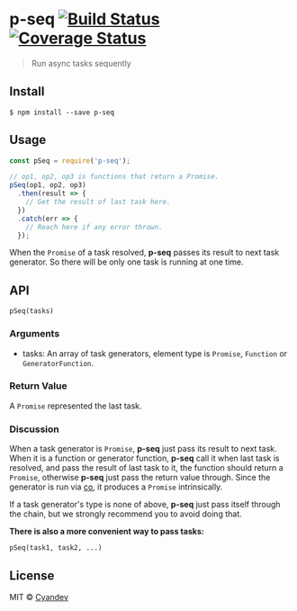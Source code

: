 # p-seq [![Build Status](https://travis-ci.org/unixzii/p-seq.svg?branch=master)](https://travis-ci.org/unixzii/p-seq) [![Coverage Status](https://coveralls.io/repos/github/unixzii/p-seq/badge.svg?branch=master)](https://coveralls.io/github/unixzii/p-seq?branch=master)

> Run async tasks sequently

## Install

```
$ npm install --save p-seq
```

## Usage

```js
const pSeq = require('p-seq');

// op1, op2, op3 is functions that return a Promise.
pSeq(op1, op2, op3)
  .then(result => {
    // Get the result of last task here.
  })
  .catch(err => {
    // Reach here if any error thrown.
  });
```

When the `Promise` of a task resolved, **p-seq** passes its result to next task generator. So there will be only one task is running at one time.

## API

`pSeq(tasks)`
### Arguments
* tasks: An array of task generators, element type is `Promise`, `Function` or `GeneratorFunction`.

### Return Value
A `Promise` represented the last task.

### Discussion
When a task generator is `Promise`, **p-seq** just pass its result to next task. When it is a function or generator function, **p-seq** call it when last task is resolved, and pass the result of last task to it, the function should return a `Promise`, otherwise **p-seq** just pass the return value through. Since the generator is run via [co](https://www.npmjs.com/package/co), it produces a `Promise` intrinsically.

If a task generator's type is none of above, **p-seq** just pass itself through the chain, but we strongly recommend you to avoid doing that.

**There is also a more convenient way to pass tasks:**

`pSeq(task1, task2, ...)`

## License

MIT © [Cyandev](https://www.icyandev.com)
